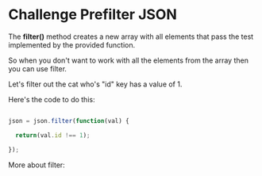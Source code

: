 # Challenge Prefilter JSON

The **filter()** method creates a new array with all elements that pass the test implemented by the provided function.

So when you don't want to work with all the elements from the array then you can use filter.

Let's filter out the cat who's "id" key has a value of 1.

Here's the code to do this:

```javascript

json = json.filter(function(val) {

  return(val.id !== 1);

});
```

More about filter:

